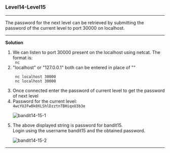 ### Level14-Level15
<hr/>
The password for the next level can be retrieved by submitting the password of the current level to port 30000 on localhost.
<hr/>

<b>Solution</b><br/>

<p>
<ol>

<li>We can listen to port 30000 present on the localhost using netcat. The format is:</li>
<code> nc <target-ip> <target-port> </code>

<li> "localhost" or "127.0.0.1" both can be entered in place of "<target-ip>" </li>

<code> nc localhost 30000 </code><br/>
<code> nc localhost 30000 </code>

<li>Once connected enter the password of current level to get the password of next level</li>
<li>Password for the current level:<br/>
<code>4wcYUJFw0k0XLShlDzztnTBHiqxU3b3e</code>

![bandit14-15-1](https://user-images.githubusercontent.com/88927842/181909576-dc776e9c-f6cc-4552-ab92-80d7560009ef.png)

<li>The above displayed string is password for bandit15.<br/>
Login using the username bandit15 and the obtained password.</li>

![bandit14-15-2](https://user-images.githubusercontent.com/88927842/181909579-20c829b7-92f3-4a60-8f99-ff9916594e15.png)

</ol>
</p>
<hr/>
